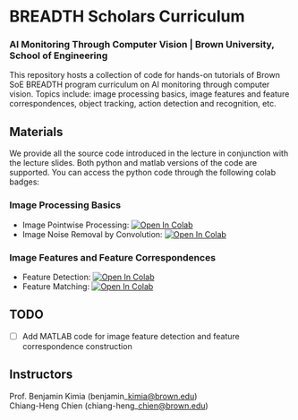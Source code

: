 # BREADTH Scholars Curriculum
### AI Monitoring Through Computer Vision | Brown University, School of Engineering

This repository hosts a collection of code for hands-on tutorials of Brown SoE BREADTH program curriculum on AI monitoring through computer vision. Topics include: image processing basics, image features and feature correspondences, object tracking, action detection and recognition, etc.

## Materials
We provide all the source code introduced in the lecture in conjunction with the lecture slides. Both python and matlab versions of the code are supported.  You can access the python code through the following colab badges:
### Image Processing Basics
- Image Pointwise Processing: [![Open In Colab](https://colab.research.google.com/assets/colab-badge.svg)](
https://colab.research.google.com/github/Brown-LEMS/BREADTH_Scholars_Curriculum_Computer_Vision/blob/main/image_processing_basics/python/image_pointwise_processing.ipynb) <br />
- Image Noise Removal by Convolution: [![Open In Colab](https://colab.research.google.com/assets/colab-badge.svg)](
https://colab.research.google.com/github/Brown-LEMS/BREADTH_Scholars_Curriculum_Computer_Vision/blob/main/image_processing_basics/python/image_convolution.ipynb) 

### Image Features and Feature Correspondences
- Feature Detection: [![Open In Colab](https://colab.research.google.com/assets/colab-badge.svg)](
https://colab.research.google.com/github/Brown-LEMS/BREADTH_Scholars_Curriculum_Computer_Vision/blob/main/feature_detection_and_matching/python/feature_detection.ipynb) <br />
- Feature Matching: [![Open In Colab](https://colab.research.google.com/assets/colab-badge.svg)](
https://colab.research.google.com/github/Brown-LEMS/BREADTH_Scholars_Curriculum_Computer_Vision/blob/main/feature_detection_and_matching/python/feature_matching.ipynb)

## TODO
- [ ] Add MATLAB code for image feature detection and feature correspondence construction

## Instructors
Prof. Benjamin Kimia (benjamin\_kimia@brown.edu) <br />
Chiang-Heng Chien (chiang-heng\_chien@brown.edu) <br />
